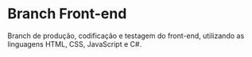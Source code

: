 ### <h1>Branch Front-end

Branch de produção, codificação e testagem do front-end, utilizando as linguagens HTML, CSS, JavaScript e C#.
